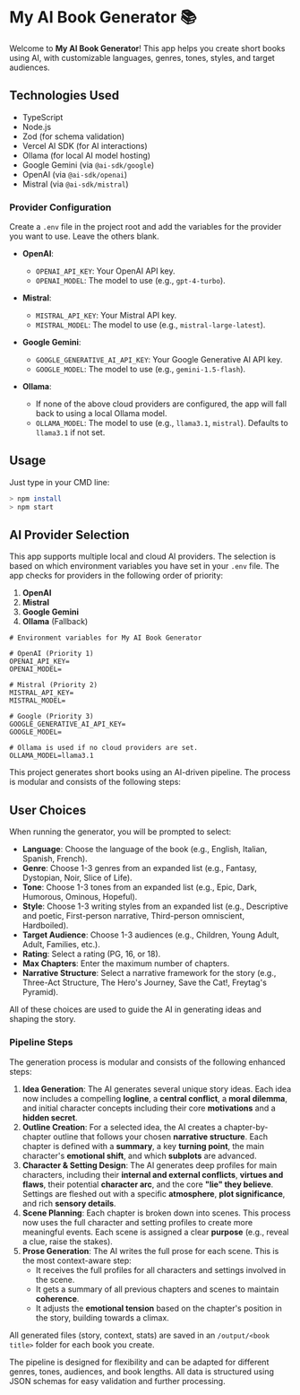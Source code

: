 

# My AI Book Generator 📚

Welcome to **My AI Book Generator**! This app helps you create short books using AI, with customizable languages, genres, tones, styles, and target audiences.

## Technologies Used

- TypeScript
- Node.js
- Zod (for schema validation)
- Vercel AI SDK (for AI interactions)
- Ollama (for local AI model hosting)
- Google Gemini (via `@ai-sdk/google`)
- OpenAI (via `@ai-sdk/openai`)
- Mistral (via `@ai-sdk/mistral`)
### Provider Configuration

Create a `.env` file in the project root and add the variables for the provider you want to use. Leave the others blank.
- **OpenAI**:
  - `OPENAI_API_KEY`: Your OpenAI API key.
  - `OPENAI_MODEL`: The model to use (e.g., `gpt-4-turbo`).

- **Mistral**:
  - `MISTRAL_API_KEY`: Your Mistral API key.
  - `MISTRAL_MODEL`: The model to use (e.g., `mistral-large-latest`).

- **Google Gemini**:
  - `GOOGLE_GENERATIVE_AI_API_KEY`: Your Google Generative AI API key.
  - `GOOGLE_MODEL`: The model to use (e.g., `gemini-1.5-flash`).

- **Ollama**:
  - If none of the above cloud providers are configured, the app will fall back to using a local Ollama model.
  - `OLLAMA_MODEL`: The model to use (e.g., `llama3.1`, `mistral`). Defaults to `llama3.1` if not set.

## Usage
Just type in your CMD line:
```bash
> npm install
> npm start
```

## AI Provider Selection

This app supports multiple local and cloud AI providers. The selection is based on which environment variables you have set in your `.env` file. The app checks for providers in the following order of priority:

1.  **OpenAI**
2.  **Mistral**
3.  **Google Gemini**
4.  **Ollama** (Fallback)


```
# Environment variables for My AI Book Generator

# OpenAI (Priority 1)
OPENAI_API_KEY=
OPENAI_MODEL=

# Mistral (Priority 2)
MISTRAL_API_KEY=
MISTRAL_MODEL=

# Google (Priority 3)
GOOGLE_GENERATIVE_AI_API_KEY=
GOOGLE_MODEL=

# Ollama is used if no cloud providers are set.
OLLAMA_MODEL=llama3.1
```

This project generates short books using an AI-driven pipeline. The process is modular and consists of the following steps:

## User Choices

When running the generator, you will be prompted to select:

- **Language**: Choose the language of the book (e.g., English, Italian, Spanish, French).
- **Genre**: Choose 1-3 genres from an expanded list (e.g., Fantasy, Dystopian, Noir, Slice of Life).
- **Tone**: Choose 1-3 tones from an expanded list (e.g., Epic, Dark, Humorous, Ominous, Hopeful).
- **Style**: Choose 1-3 writing styles from an expanded list (e.g., Descriptive and poetic, First-person narrative, Third-person omniscient, Hardboiled).
- **Target Audience**: Choose 1-3 audiences (e.g., Children, Young Adult, Adult, Families, etc.).
- **Rating**: Select a rating (PG, 16, or 18).
- **Max Chapters**: Enter the maximum number of chapters.
- **Narrative Structure**: Select a narrative framework for the story (e.g., Three-Act Structure, The Hero's Journey, Save the Cat!, Freytag's Pyramid).

All of these choices are used to guide the AI in generating ideas and shaping the story.

### Pipeline Steps

The generation process is modular and consists of the following enhanced steps:

1.  **Idea Generation**: The AI generates several unique story ideas. Each idea now includes a compelling **logline**, a **central conflict**, a **moral dilemma**, and initial character concepts including their core **motivations** and a **hidden secret**.
2.  **Outline Creation**: For a selected idea, the AI creates a chapter-by-chapter outline that follows your chosen **narrative structure**. Each chapter is defined with a **summary**, a key **turning point**, the main character's **emotional shift**, and which **subplots** are advanced.
3.  **Character & Setting Design**: The AI generates deep profiles for main characters, including their **internal and external conflicts**, **virtues and flaws**, their potential **character arc**, and the core **"lie" they believe**. Settings are fleshed out with a specific **atmosphere**, **plot significance**, and rich **sensory details**.
4.  **Scene Planning**: Each chapter is broken down into scenes. This process now uses the full character and setting profiles to create more meaningful events. Each scene is assigned a clear **purpose** (e.g., reveal a clue, raise the stakes).
5.  **Prose Generation**: The AI writes the full prose for each scene. This is the most context-aware step:
    - It receives the full profiles for all characters and settings involved in the scene.
    - It gets a summary of all previous chapters and scenes to maintain **coherence**.
    - It adjusts the **emotional tension** based on the chapter's position in the story, building towards a climax.


All generated files (story, context, stats) are saved in an `/output/<book title>` folder for each book you create.

The pipeline is designed for flexibility and can be adapted for different genres, tones, audiences, and book lengths. All data is structured using JSON schemas for easy validation and further processing.
